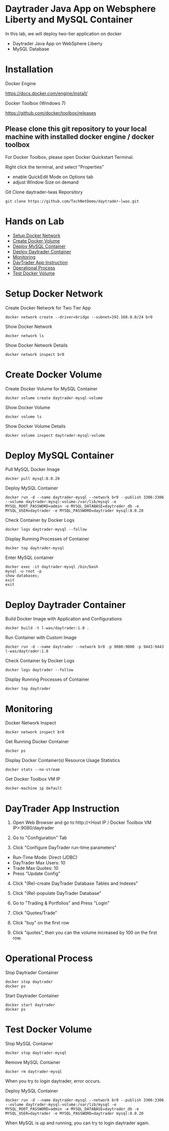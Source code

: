 # Daytrader Java App on Websphere Liberty and MySQL Container

In this lab, we will deploy two-tier application on docker
- Daytrader Java App on WebSphere Liberty
- MySQL Database


# Installation

Docker Engine

https://docs.docker.com/engine/install/ 


Docker Toolbox (Windows 7)

https://github.com/docker/toolbox/releases


## Please clone this git repository to your local machine with installed docker engine / docker toolbox

For Docker Toolbox, please open Docker Quickstart Terminal.

Right click the terminal, and select "Properties"
- enable QuickEdit Mode on Options tab
- adjust Window Size on demand



Git Clone daytrader-lwas Reporsitory

    git clone https://github.com/TechNetDemo/daytrader-lwas.git



# Hands on Lab

- [Setup Docker Network](#setup-docker-network)
- [Create Docker Volume](#create-docker-volume)
- [Deploy MySQL Container](#deploy-mysql-container)
- [Deploy Daytrader Container](#deploy-daytrader-container)
- [Monitoring](#monitoring)
- [DayTrader App Instruction](#daytrader-app-instruction)
- [Operational Process](#operational-process)
- [Test Docker Volume](#test-docker-volume)


# Setup Docker Network

Create Docker Network for Two Tier App

    docker network create --driver=bridge --subnet=192.168.0.0/24 br0


Show Docker Network

    docker network ls
    
    
Show Docker Network Details

    docker network inspect br0


# Create Docker Volume

Create Docker Volume for MySQL Container

    docker volume create daytrader-mysql-volume


Show Docker Volume

    docker volume ls
    

Show Docker Volume Details

    docker volume inspect daytrader-mysql-volume


# Deploy MySQL Container

Pull MySQL Docker Image

    docker pull mysql:8.0.20


Deploy MySQL Container

    docker run -d --name daytrader-mysql --network br0 --publish 3306:3306 --volume daytrader-mysql-volume:/var/lib/mysql -e MYSQL_ROOT_PASSWORD=admin -e MYSQL_DATABASE=daytrader_db -e MYSQL_USER=daytrader -e MYSQL_PASSWORD=daytrader mysql:8.0.20


Check Container by Docker Logs

    docker logs daytrader-mysql --follow
    
    
Display Running Processes of Container

    docker top daytrader-mysql


Enter MySQL container

    docker exec -it daytrader-mysql /bin/bash
    mysql -u root -p
    show databases;
    exit
    exit


# Deploy Daytrader Container

Build Docker Image with Application and Configurations

    docker build -t l-was/daytrader:1.0 .


Run Container with Custom Image

    docker run -d --name daytrader --network br0 -p 9080:9080 -p 9443:9443 l-was/daytrader:1.0


Check Container by Docker Logs

    docker logs daytrader --follow
    
Display Running Processes of Container

    docker top daytrader


# Monitoring

Docker Network Inspect

    docker network inspect br0


Get Running Docker Container

    docker ps
    
Display Docker Container(s) Resource Usage Statistics

    docker stats --no-stream


Get Docker Toolbox VM IP

    docker-machine ip default


# DayTrader App Instruction

1. Open Web Browser and go to http://<Host IP / Docker Toolbox VM IP>:9080/daytrader 


2. Go to "Configuration" Tab


3. Click "Configure DayTrader run-time parameters"

- Run-Time Mode: Direct (JDBC)
- DayTrader Max Users: 10
- Trade Max Quotes: 10 
- Press "Update Config"


4. Click "(Re)-create  DayTrader Database Tables and Indexes"


5. Click "(Re)-populate  DayTrader Database"


6. Go to "Trading & Portfolios" and Press "Login"


7. Click "Quotes/Trade"


8. Click "buy" on the first row


9. Click "quotes", then you can the volume increased by 100 on the first row.


# Operational Process

Stop Daytrader Container

    docker stop daytrader
    docker ps
    
Start Daytrader Container

    docker start daytrader
    docker ps
    
# Test Docker Volume

Stop MySQL Container

    docker stop daytrader-mysql
  
Remove MySQL Container

    docker rm daytrader-mysql
    
    
When you try to login daytrader, error occurs.

  
Deploy MySQL Container 

    docker run -d --name daytrader-mysql --network br0 --publish 3306:3306 --volume daytrader-mysql-volume:/var/lib/mysql -e MYSQL_ROOT_PASSWORD=admin -e MYSQL_DATABASE=daytrader_db -e MYSQL_USER=daytrader -e MYSQL_PASSWORD=daytrader mysql:8.0.20
    

When MySQL is up and running, you can try to login daytrader again. 

